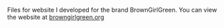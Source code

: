 Files for website I developed for the brand BrownGirlGreen. You can view the website at [browngirlgreen.org](https://www.browngirlgreen.org)

